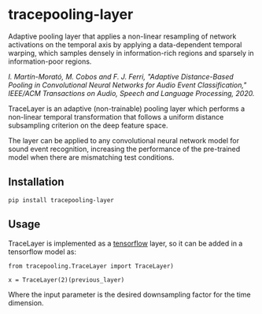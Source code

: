 # tracepooling-layer
Adaptive pooling layer that applies a non-linear resampling of network activations on the temporal axis by applying a data-dependent temporal warping, which samples densely in information-rich regions and sparsely in information-poor regions.

*I. Martín-Morató, M. Cobos and F. J. Ferri, "Adaptive Distance-Based Pooling in Convolutional Neural Networks for Audio Event Classification," IEEE/ACM Transactions on Audio, Speech and Language Processing, 2020.*

TraceLayer is an adaptive (non-trainable) pooling layer which performs a non-linear temporal
transformation that follows a uniform distance subsampling criterion on the deep feature space.

The layer can be applied to any convolutional neural network model for sound event recognition, 
increasing the performance of the pre-trained model when there are mismatching test conditions.

Installation
------------

```
pip install tracepooling-layer
```


Usage
-----
TraceLayer is implemented as a [tensorflow](https://www.tensorflow.org/) layer, so it can be added in a tensorflow model as:

```
from tracepooling.TraceLayer import TraceLayer)
```

```
x = TraceLayer(2)(previous_layer)
```
Where the input parameter is the desired downsampling factor for the time dimension.

